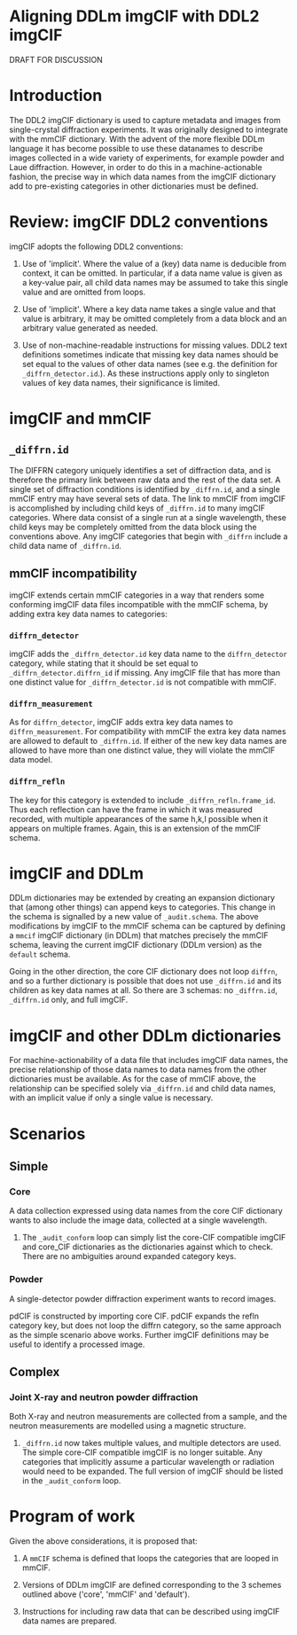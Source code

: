 Aligning DDLm imgCIF with DDL2 imgCIF
=====================================

DRAFT FOR DISCUSSION

Introduction
============

The DDL2 imgCIF dictionary is used to capture metadata and images from
single-crystal diffraction experiments. It was originally designed to
integrate with the mmCIF dictionary. With the advent of the more
flexible DDLm language it has become possible to use these datanames
to describe images collected in a wide variety of experiments, for
example powder and Laue diffraction. However, in order to do this in a
machine-actionable fashion, the precise way in which data names from
the imgCIF dictionary add to pre-existing categories in other
dictionaries must be defined.

Review: imgCIF DDL2 conventions
===============================

imgCIF adopts the following DDL2 conventions:

1. Use of 'implicit'. Where the value of a (key) data name is
deducible from context, it can be omitted. In particular,
if a data name value is given as a key-value pair, all child
data names may be assumed to take this single value and are
omitted from loops.

2. Use of 'implicit'. Where a key data name takes a single
value and that value is arbitrary, it may be omitted completely
from a data block and an arbitrary value generated as needed.

3. Use of non-machine-readable instructions for missing values. DDL2
text definitions sometimes indicate that missing key data names should
be set equal to the values of other data names (see e.g. the
definition for ``_diffrn_detector.id``.). As these instructions apply
only to singleton values of key data names, their significance is
limited.

imgCIF and mmCIF
================

## ``_diffrn.id``

The DIFFRN category uniquely identifies a set of diffraction data, and
is therefore the primary link between raw data and the rest of the
data set.  A single set of diffraction conditions is identified by
``_diffrn.id``, and a single mmCIF entry may have several sets of
data.  The link to mmCIF from imgCIF is accomplished by including
child keys of ``_diffrn.id`` to many imgCIF categories. Where data
consist of a single run at a single wavelength, these child keys may
be completely omitted from the data block using the conventions above.
Any imgCIF categories that begin with ``_diffrn`` include a child data
name of ``_diffrn.id``.

## mmCIF incompatibility

imgCIF extends certain mmCIF categories in a way that renders some
conforming imgCIF data files incompatible with the mmCIF schema, by
adding extra key data names to categories:

### ``diffrn_detector``

imgCIF adds the ``_diffrn_detector.id`` key data name to the
``diffrn_detector`` category, while stating that it should be set
equal to ``_diffrn_detector.diffrn_id`` if missing.  Any imgCIF file
that has more than one distinct value for ``_diffrn_detector.id`` is
not compatible with mmCIF.

### ``diffrn_measurement``

As for ``diffrn_detector``, imgCIF adds extra key data names to
``diffrn_measurement``.  For compatibility with mmCIF the extra key
data names are allowed to default to ``_diffrn.id``.  If either of the
new key data names are allowed to have more than one distinct value,
they will violate the mmCIF data model.

### ``diffrn_refln``

The key for this category is extended to include
``_diffrn_refln.frame_id``.  Thus each reflection can have the frame
in which it was measured recorded, with multiple appearances of the
same h,k,l possible when it appears on multiple frames.  Again, this
is an extension of the mmCIF schema.

imgCIF and DDLm
===============

DDLm dictionaries may be extended by creating an expansion dictionary
that (among other things) can append keys to categories. This change
in the schema is signalled by a new value of ``_audit.schema``.  The
above modifications by imgCIF to the mmCIF schema can be captured by defining a
``mmcif`` imgCIF dictionary (in DDLm) that matches precisely the mmCIF schema,
leaving the current imgCIF dictionary (DDLm version) as the ``default``
schema.

Going in the other direction, the core CIF dictionary does not loop
``diffrn``, and so a further dictionary is possible that does not use
``_diffrn.id`` and its children as key data names at all.  So there
are 3 schemas: no ``_diffrn.id``, ``_diffrn.id`` only, and full
imgCIF.

imgCIF and other DDLm dictionaries
==================================

For machine-actionability of a data file that includes imgCIF data
names, the precise relationship of those data names to data names from
the other dictionaries must be available. As for the case of mmCIF
above, the relationship can be specified solely via ``_diffrn.id`` and
child data names, with an implicit value if only a single value is
necessary.

Scenarios
=========

## Simple

### Core

A data collection expressed using data names from the core CIF
dictionary wants to also include the image data, collected at a
single wavelength.

1. The ``_audit_conform`` loop can simply list the core-CIF compatible
imgCIF and core_CIF dictionaries as the dictionaries against which to
check.  There are no ambiguities around expanded category keys.

### Powder

A single-detector powder diffraction experiment wants to record images.

pdCIF is constructed by importing core CIF. pdCIF expands the refln
category key, but does not loop the diffrn category, so the same
approach as the simple scenario above works. Further imgCIF definitions
may be useful to identify a processed image.

## Complex

### Joint X-ray and neutron powder diffraction

Both X-ray and neutron measurements are collected from a sample, and
the neutron measurements are modelled using a magnetic structure.

1. ``_diffrn.id`` now takes multiple values, and multiple detectors
are used.  The simple core-CIF compatible imgCIF is no longer suitable.
Any categories that implicitly assume a particular wavelength or
radiation would need to be expanded.  The full version of imgCIF
should be listed in the ``_audit_conform`` loop.

Program of work
===============

Given the above considerations, it is proposed that:

1. A ``mmCIF`` schema is defined that loops the categories that are
looped in mmCIF.

2. Versions of DDLm imgCIF are defined corresponding to the 3 schemes
outlined above ('core', 'mmCIF' and 'default').

3. Instructions for including raw data that can be described using
imgCIF data names are prepared.
